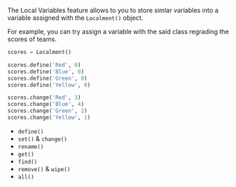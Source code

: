 The Local Variables feature allows to you to store simlar variables into a variable assigned with the `Localment()` object. 

For example, you can try assign a variable with the said class regrading the scores of teams.

```py
scores = Localment()

scores.define('Red', 0)
scores.define('Blue', 0)
scores.define('Green', 0)
scores.define('Yellow', 0)

scores.change('Red', 3)
scores.change('Blue', 4)
scores.change('Green', 2)
scores.change('Yellow', 1)
```

- `define()`
- `set()` & `change()`
- `rename()`
- `get()`
- `find()`
- `remove()` & `wipe()`
- `all()`
